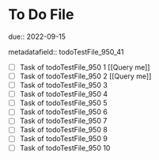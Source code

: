 # To Do File

due:: 2022-09-15

metadatafield:: todoTestFile_950_41

- [ ] Task of todoTestFile_950 1 [[Query me]]
- [ ] Task of todoTestFile_950 2 [[Query me]]
- [ ] Task of todoTestFile_950 3
- [ ] Task of todoTestFile_950 4
- [ ] Task of todoTestFile_950 5
- [ ] Task of todoTestFile_950 6
- [ ] Task of todoTestFile_950 7
- [ ] Task of todoTestFile_950 8
- [ ] Task of todoTestFile_950 9
- [ ] Task of todoTestFile_950 10